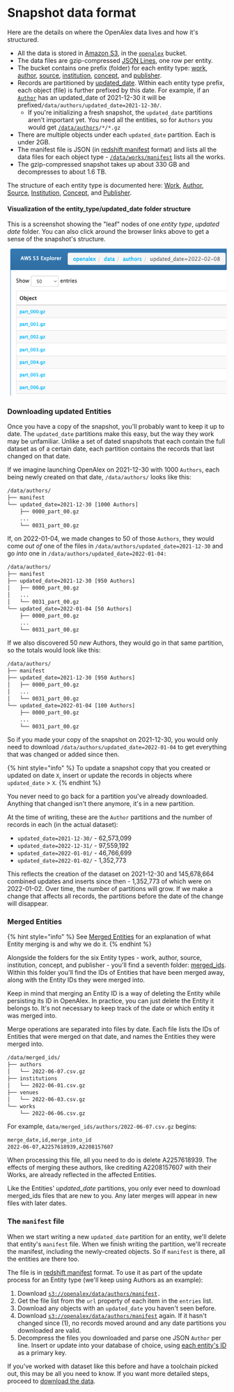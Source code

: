 # Snapshot data format

Here are the details on where the OpenAlex data lives and how it's structured.

* All the data is stored in [Amazon S3](https://aws.amazon.com/s3/), in the [`openalex`](https://openalex.s3.amazonaws.com/browse.html) bucket.
* The data files are gzip-compressed [JSON Lines](https://jsonlines.org/), one row per entity.
* The bucket contains one prefix (folder) for each entity type: [work](https://openalex.s3.amazonaws.com/browse.html#data/works/), [author](https://openalex.s3.amazonaws.com/browse.html#data/authors/), [source](https://openalex.s3.amazonaws.com/browse.html#data/sources/), [institution](https://openalex.s3.amazonaws.com/browse.html#data/institutions/), [concept](https://openalex.s3.amazonaws.com/browse.html#data/concepts/), and [publisher](https://openalex.s3.amazonaws.com/browse.html#data/publishers/).
* Records are partitioned by [updated\_date](../api-entities/works/work-object/#updated\_date). Within each entity type prefix, each object (file) is further prefixed by this date. For example, if an [`Author`](../api-entities/authors/author-object.md) has an updated\_date of 2021-12-30 it will be prefixed`/data/authors/updated_date=2021-12-30/`.
  * If you're initializing a fresh snapshot, the `updated_date` partitions aren't important yet. You need all the entities, so for `Authors` you would get [`/data/authors`](https://openalex.s3.amazonaws.com/browse.html#data/authors/)`/*/*.gz`
* There are multiple objects under each `updated_date` partition. Each is under 2GB.
* The manifest file is JSON (in [redshift manifest](https://docs.aws.amazon.com/redshift/latest/dg/loading-data-files-using-manifest.html) format) and lists all the data files for each object type - [`/data/works/manifest`](https://openalex.s3.amazonaws.com/data/works/manifest) lists all the works.
* The gzip-compressed snapshot takes up about 330 GB and decompresses to about 1.6 TB.

The structure of each entity type is documented here: [Work](../api-entities/works/work-object/), [Author](../api-entities/authors/author-object.md), [Source](../api-entities/sources/source-object.md), [Institution](../api-entities/institutions/institution-object.md), [Concept](../api-entities/concepts-1/concept-object.md), and [Publisher](../api-entities/publishers/publisher-object.md).

#### Visualization of the entity\_type/updated\_date folder structure

This is a screenshot showing the "leaf" nodes of one _entity type_, _updated date_ folder. You can also click around the browser links above to get a sense of the snapshot's structure.

![](<../.gitbook/assets/Screen Shot 2022-07-12 at 12.42.43 PM.png>)

### Downloading updated Entities

Once you have a copy of the snapshot, you'll probably want to keep it up to date. The `updated_date` partitions make this easy, but the way they work may be unfamiliar. Unlike a set of dated snapshots that each contain the full dataset as of a certain date, each partition contains the records that last changed on that date.

If we imagine launching OpenAlex on 2021-12-30 with 1000 `Authors`, each being newly created on that date, `/data/authors/` looks like this:

```
/data/authors/
├── manifest
└── updated_date=2021-12-30 [1000 Authors]
    ├── 0000_part_00.gz
    ...
    └── 0031_part_00.gz
```

If, on 2022-01-04, we made changes to 50 of those `Authors`, they would come _out of_ one of the files in `/data/authors/updated_date=2021-12-30` and go _into_ one in `/data/authors/updated_date=2022-01-04:`

```
/data/authors/
├── manifest
├── updated_date=2021-12-30 [950 Authors]
│   ├── 0000_part_00.gz
│   ...
│   └── 0031_part_00.gz
└── updated_date=2022-01-04 [50 Authors]
    ├── 0000_part_00.gz
    ...
    └── 0031_part_00.gz
```

If we also discovered 50 _new_ Authors, they would go in that same partition, so the totals would look like this:

```
/data/authors/
├── manifest
├── updated_date=2021-12-30 [950 Authors]
│   ├── 0000_part_00.gz
│   ...
│   └── 0031_part_00.gz
└── updated_date=2022-01-04 [100 Authors]
    ├── 0000_part_00.gz
    ...
    └── 0031_part_00.gz
```

So if you made your copy of the snapshot on 2021-12-30, you would only need to download `/data/authors/updated_date=2022-01-04` to get everything that was changed or added since then.

{% hint style="info" %}
To update a snapshot copy that you created or updated on date `X`, insert or update the records in objects where `updated_date` > `X`_._
{% endhint %}

You never need to go back for a partition you've already downloaded. Anything that changed isn't there anymore, it's in a new partition.

At the time of writing, these are the `Author` partitions and the number of records in each (in the actual dataset):

* `updated_date=2021-12-30/` - 62,573,099
* `updated_date=2022-12-31/` - 97,559,192
* `updated_date=2022-01-01/` - 46,766,699
* `updated_date=2022-01-02/` - 1,352,773

This reflects the creation of the dataset on 2021-12-30 and 145,678,664 combined updates and inserts since then - 1,352,773 of which were on 2022-01-02. Over time, the number of partitions will grow. If we make a change that affects all records, the partitions before the date of the change will disappear.

### Merged Entities

{% hint style="info" %}
See [Merged Entities](../how-to-use-the-api/get-single-entities/#merged-entity-ids) for an explanation of what Entity merging is and why we do it.
{% endhint %}

Alongside the folders for the six Entity types - work, author, source, institution, concept, and publisher - you'll find a seventh folder: [merged\_ids](https://openalex.s3.amazonaws.com/browse.html#data/merged\_ids/). Within this folder you'll find the IDs of Entities that have been merged away, along with the Entity IDs they were merged into.

Keep in mind that merging an Entity ID is a way of deleting the Entity while persisting its ID in OpenAlex. In practice, you can just delete the Entity it belongs to. It's not necessary to keep track of the date or which entity it was merged into.

Merge operations are separated into files by date. Each file lists the IDs of Entities that were merged on that date, and names the Entities they were merged into.

```
/data/merged_ids/
├── authors
│   └── 2022-06-07.csv.gz
├── institutions
│   └── 2022-06-01.csv.gz
├── venues
│   └── 2022-06-03.csv.gz
└── works
    └── 2022-06-06.csv.gz
```

For example, `data/merged_ids/authors/2022-06-07.csv.gz` begins:

```
merge_date,id,merge_into_id
2022-06-07,A2257618939,A2208157607
```

When processing this file, all you need to do is delete A2257618939. The effects of merging these authors, like crediting A2208157607 with their Works, are already reflected in the affected Entities.

Like the Entities' _updated\_date_ partitions, you only ever need to download merged\_ids files that are new to you. Any later merges will appear in new files with later dates.

### The `manifest` file

When we start writing a new `updated_date` partition for an entity, we'll delete that entity's `manifest` file. When we finish writing the partition, we'll recreate the manifest, including the newly-created objects. So if `manifest` is there, all the entities are there too.

The file is in [redshift manifest](https://docs.aws.amazon.com/redshift/latest/dg/loading-data-files-using-manifest.html) format. To use it as part of the update process for an Entity type (we'll keep using Authors as an example):

1. Download [`s3://openalex/data/authors/manifest`](https://openalex.s3.amazonaws.com/data/authors/manifest)`.`
2. Get the file list from the `url` property of each item in the `entries` list.
3. Download any objects with an `updated_date` you haven't seen before.
4. Download [`s3://openalex/data/authors/manifest`](https://openalex.s3.amazonaws.com/data/authors/manifest) again. If it hasn't changed since (1), no records moved around and any date partitions you downloaded are valid.
5. Decompress the files you downloaded and parse one JSON `Author` per line. Insert or update into your database of choice, using [each entity's ID](../how-to-use-the-api/get-single-entities/#the-openalex-id) as a primary key.

If you’ve worked with dataset like this before and have a toolchain picked out, this may be all you need to know. If you want more detailed steps, proceed to [download the data](download-to-your-machine.md).
